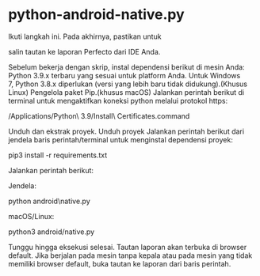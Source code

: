 # python-android-native.py



Ikuti langkah ini.  Pada akhirnya, pastikan untuk

 salin tautan ke laporan Perfecto dari IDE Anda.

 Sebelum bekerja dengan skrip, instal dependensi berikut di mesin Anda: Python 3.9.x terbaru yang sesuai untuk platform Anda.  Untuk Windows 7, Python 3.8.x diperlukan (versi yang lebih baru tidak didukung).(Khusus Linux) Pengelola paket Pip.(khusus macOS) Jalankan perintah berikut di terminal untuk mengaktifkan koneksi python melalui protokol https:

 /Applications/Python\ 3.9/Install\ Certificates.command

 Unduh dan ekstrak proyek. Unduh proyek Jalankan perintah berikut dari jendela baris perintah/terminal untuk menginstal dependensi proyek:

 pip3 install -r requirements.txt

 Jalankan perintah berikut:

 Jendela:

 python android\native.py

 macOS/Linux:

 python3 android/native.py

 Tunggu hingga eksekusi selesai. Tautan laporan akan terbuka di browser default.  Jika berjalan pada mesin tanpa kepala atau pada mesin yang tidak memiliki browser default, buka tautan ke laporan dari baris perintah.
